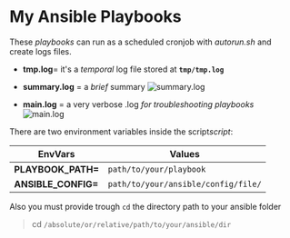 # My Ansible Playbooks

These *playbooks* can run as a scheduled cronjob with *autorun.sh* and create logs files.

+ **tmp.log**= it's a *temporal* log file stored at **`tmp/tmp.log`**

+ **summary.log** = a *brief* summary 
 ![summary.log](https://i.imgur.com/Bk4iEsv.png)
+ **main.log** = a very verbose .log *for troubleshooting playbooks*
 ![main.log](https://i.imgur.com/wnFxMBV.png)

There are two environment variables inside the script*script*:  
  
| EnvVars | Values |
|---|---|
|**PLAYBOOK_PATH=** | `path/to/your/playbook`
|**ANSIBLE_CONFIG=**| `path/to/your/ansible/config/file/`
 
  Also you must provide trough `cd` the directory path to your ansible folder  
  
> cd `/absolute/or/relative/path/to/your/ansible/dir`
